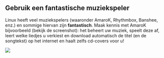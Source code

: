 <?php require("../../entete.php");?> <?php require("../../base.php");?> <?php require("../../fonctions.php");?>

<div id="corps">

<h2>Gebruik een fantastische muziekspeler</h2>

Linux heeft veel muziekspelers (waaronder AmaroK, Rhythmbox, Banshee, enz.) en sommige hiervan zijn <b>fantastisch</b>. Maak kennis met AmaroK bijvoorbeeld (bekijk de screenshot): het beheert uw muziek, speelt deze af, leert welke liedjes u verkiest en download automatisch de titel (en de songtekst) op het internet en haalt zelfs cd-covers voor u!

<img src="Images/amarok.png" />

</div>


